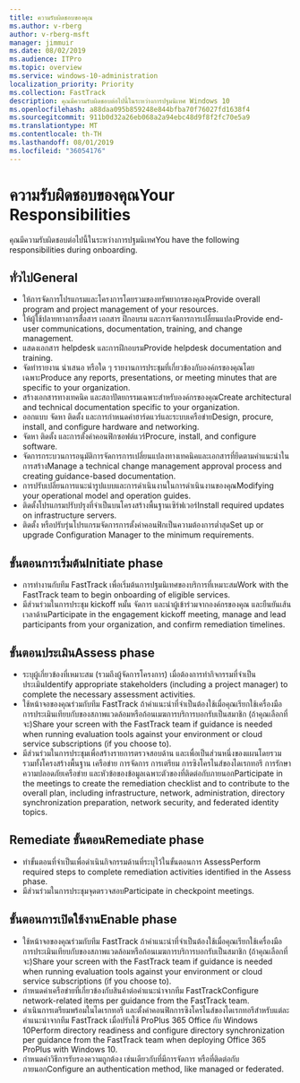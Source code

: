 ```yaml
---
title: ความรับผิดชอบของคุณ
ms.author: v-rberg
author: v-rberg-msft
manager: jimmuir
ms.date: 08/02/2019
ms.audience: ITPro
ms.topic: overview
ms.service: windows-10-administration
localization_priority: Priority
ms.collection: FastTrack
description: คุณมีความรับผิดชอบต่อไปนี้ในระหว่างการปฐมนิเทศ Windows 10
ms.openlocfilehash: a88daa095b859248e844bfba70f76027fd1638f4
ms.sourcegitcommit: 911b0d32a26eb068a2a94ebc48d9f8f2fc70e5a9
ms.translationtype: MT
ms.contentlocale: th-TH
ms.lasthandoff: 08/01/2019
ms.locfileid: "36054176"
---
```

# <a name="your-responsibilities"></a><span data-ttu-id="4d339-103">ความรับผิดชอบของคุณ</span><span class="sxs-lookup"><span data-stu-id="4d339-103">Your Responsibilities</span></span>

<span data-ttu-id="4d339-104">คุณมีความรับผิดชอบต่อไปนี้ในระหว่างการปฐมนิเทศ</span><span class="sxs-lookup"><span data-stu-id="4d339-104">You have the following responsibilities during onboarding.</span></span>

## <a name="general"></a><span data-ttu-id="4d339-105">ทั่วไป</span><span class="sxs-lookup"><span data-stu-id="4d339-105">General</span></span>

- <span data-ttu-id="4d339-106">ให้การจัดการโปรแกรมและโครงการโดยรวมของทรัพยากรของคุณ</span><span class="sxs-lookup"><span data-stu-id="4d339-106">Provide overall program and project management of your resources.</span></span>
- <span data-ttu-id="4d339-107">ให้ผู้ใช้ปลายทางการสื่อสาร เอกสาร ฝึกอบรม และการจัดการการเปลี่ยนแปลง</span><span class="sxs-lookup"><span data-stu-id="4d339-107">Provide end-user communications, documentation, training, and change management.</span></span>
- <span data-ttu-id="4d339-108">แสดงเอกสาร helpdesk และการฝึกอบรม</span><span class="sxs-lookup"><span data-stu-id="4d339-108">Provide helpdesk documentation and training.</span></span>
- <span data-ttu-id="4d339-109">จัดทำรายงาน นำเสนอ หรือใด ๆ รายงานการประชุมที่เกี่ยวข้องกับองค์กรของคุณโดยเฉพาะ</span><span class="sxs-lookup"><span data-stu-id="4d339-109">Produce any reports, presentations, or meeting minutes that are specific to your organization.</span></span>
- <span data-ttu-id="4d339-110">สร้างเอกสารทางเทคนิค และสถาปัตยกรรมเฉพาะสำหรับองค์กรของคุณ</span><span class="sxs-lookup"><span data-stu-id="4d339-110">Create architectural and technical documentation specific to your organization.</span></span>
- <span data-ttu-id="4d339-111">ออกแบบ จัดหา ติดตั้ง และการกำหนดค่าฮาร์ดแวร์และระบบเครือข่าย</span><span class="sxs-lookup"><span data-stu-id="4d339-111">Design, procure, install, and configure hardware and networking.</span></span>
- <span data-ttu-id="4d339-112">จัดหา ติดตั้ง และการตั้งค่าคอนฟิกซอฟต์แวร์</span><span class="sxs-lookup"><span data-stu-id="4d339-112">Procure, install, and configure software.</span></span>
- <span data-ttu-id="4d339-113">จัดการกระบวนการอนุมัติการจัดการการเปลี่ยนแปลงทางเทคนิคและเอกสารที่ยึดตามคำแนะนำในการสร้าง</span><span class="sxs-lookup"><span data-stu-id="4d339-113">Manage a technical change management approval process and creating guidance-based documentation.</span></span>
- <span data-ttu-id="4d339-114">การปรับเปลี่ยนการแนะนำรูปแบบและการดำเนินงานในการดำเนินงานของคุณ</span><span class="sxs-lookup"><span data-stu-id="4d339-114">Modifying your operational model and operation guides.</span></span>
- <span data-ttu-id="4d339-115">ติดตั้งโปรแกรมปรับปรุงที่จำเป็นบนโครงสร้างพื้นฐานเซิร์ฟเวอร์</span><span class="sxs-lookup"><span data-stu-id="4d339-115">Install required updates on infrastructure servers.</span></span>
- <span data-ttu-id="4d339-116">ติดตั้ง หรือปรับรุ่นโปรแกรมจัดการการตั้งค่าคอนฟิกเป็นความต้องการต่ำสุด</span><span class="sxs-lookup"><span data-stu-id="4d339-116">Set up or upgrade Configuration Manager to the minimum requirements.</span></span>

## <a name="initiate-phase"></a><span data-ttu-id="4d339-117">ขั้นตอนการเริ่มต้น</span><span class="sxs-lookup"><span data-stu-id="4d339-117">Initiate phase</span></span>

- <span data-ttu-id="4d339-118">การทำงานกับทีม FastTrack เพื่อเริ่มต้นการปฐมนิเทศของบริการที่เหมาะสม</span><span class="sxs-lookup"><span data-stu-id="4d339-118">Work with the FastTrack team to begin onboarding of eligible services.</span></span>
- <span data-ttu-id="4d339-119">มีส่วนร่วมในการประชุม kickoff หมั้น จัดการ และนำผู้เข้าร่วมจากองค์กรของคุณ และยืนยันเส้นเวลาด้าน</span><span class="sxs-lookup"><span data-stu-id="4d339-119">Participate in the engagement kickoff meeting, manage and lead participants from your organization, and confirm remediation timelines.</span></span>

## <a name="assess-phase"></a><span data-ttu-id="4d339-120">ขั้นตอนประเมิน</span><span class="sxs-lookup"><span data-stu-id="4d339-120">Assess phase</span></span>

- <span data-ttu-id="4d339-121">ระบุผู้เกี่ยวข้องที่เหมาะสม (รวมถึงผู้จัดการโครงการ) เมื่อต้องการทำกิจกรรมที่จำเป็นประเมิน</span><span class="sxs-lookup"><span data-stu-id="4d339-121">Identify appropriate stakeholders (including a project manager) to complete the necessary assessment activities.</span></span>
- <span data-ttu-id="4d339-122">ใช้หน้าจอของคุณร่วมกับทีม FastTrack ถ้าคำแนะนำที่จำเป็นต้องใช้เมื่อคุณเรียกใช้เครื่องมือการประเมินเทียบกับของสภาพแวดล้อมหรือก้อนเมฆการบริการบอกรับเป็นสมาชิก (ถ้าคุณเลือกที่จะ)</span><span class="sxs-lookup"><span data-stu-id="4d339-122">Share your screen with the FastTrack team if guidance is needed when running evaluation tools against your environment or cloud service subscriptions (if you choose to).</span></span>
- <span data-ttu-id="4d339-123">มีส่วนร่วมในการประชุมเพื่อสร้างรายการตรวจสอบด้าน และเพื่อเป็นส่วนหนึ่งของแผนโดยรวม รวมทั้งโครงสร้างพื้นฐาน เครือข่าย การจัดการ การเตรียม การซิงโครไนส์ของไดเรกทอรี การรักษาความปลอดภัยเครือข่าย และหัวข้อของข้อมูลเฉพาะตัวของที่ติดต่อกับภายนอก</span><span class="sxs-lookup"><span data-stu-id="4d339-123">Participate in the meetings to create the remediation checklist and to contribute to the overall plan, including infrastructure, network, administration, directory synchronization preparation, network security, and federated identity topics.</span></span>

## <a name="remediate-phase"></a><span data-ttu-id="4d339-124">Remediate ขั้นตอน</span><span class="sxs-lookup"><span data-stu-id="4d339-124">Remediate phase</span></span>

- <span data-ttu-id="4d339-125">ทำขั้นตอนที่จำเป็นเพื่อดำเนินกิจกรรมด้านที่ระบุไว้ในขั้นตอนการ Assess</span><span class="sxs-lookup"><span data-stu-id="4d339-125">Perform required steps to complete remediation activities identified in the Assess phase.</span></span>
- <span data-ttu-id="4d339-126">มีส่วนร่วมในการประชุมจุดตรวจสอบ</span><span class="sxs-lookup"><span data-stu-id="4d339-126">Participate in checkpoint meetings.</span></span>

## <a name="enable-phase"></a><span data-ttu-id="4d339-127">ขั้นตอนการเปิดใช้งาน</span><span class="sxs-lookup"><span data-stu-id="4d339-127">Enable phase</span></span>

- <span data-ttu-id="4d339-128">ใช้หน้าจอของคุณร่วมกับทีม FastTrack ถ้าคำแนะนำที่จำเป็นต้องใช้เมื่อคุณเรียกใช้เครื่องมือการประเมินเทียบกับของสภาพแวดล้อมหรือก้อนเมฆการบริการบอกรับเป็นสมาชิก (ถ้าคุณเลือกที่จะ)</span><span class="sxs-lookup"><span data-stu-id="4d339-128">Share your screen with the FastTrack team if guidance is needed when running evaluation tools against your environment or cloud service subscriptions (if you choose to).</span></span>
- <span data-ttu-id="4d339-129">กำหนดค่าเครือข่ายที่เกี่ยวข้องกับสินค้าต่อคำแนะนำจากทีม FastTrack</span><span class="sxs-lookup"><span data-stu-id="4d339-129">Configure network-related items per guidance from the FastTrack team.</span></span>
- <span data-ttu-id="4d339-130">ดำเนินการเตรียมพร้อมในไดเรกทอรี และตั้งค่าคอนฟิกการซิงโครไนส์ของไดเรกทอรีสำหรับแต่ละคำแนะนำจากทีม FastTrack เมื่อปรับใช้ ProPlus 365 Office กับ Windows 10</span><span class="sxs-lookup"><span data-stu-id="4d339-130">Perform directory readiness and configure directory synchronization per guidance from the FastTrack team when deploying Office 365 ProPlus with Windows 10.</span></span>
- <span data-ttu-id="4d339-131">กำหนดค่าวิธีการรับรองความถูกต้อง เช่นเดียวกับที่มีการจัดการ หรือที่ติดต่อกับภายนอก</span><span class="sxs-lookup"><span data-stu-id="4d339-131">Configure an authentication method, like managed or federated.</span></span>







  

  

 